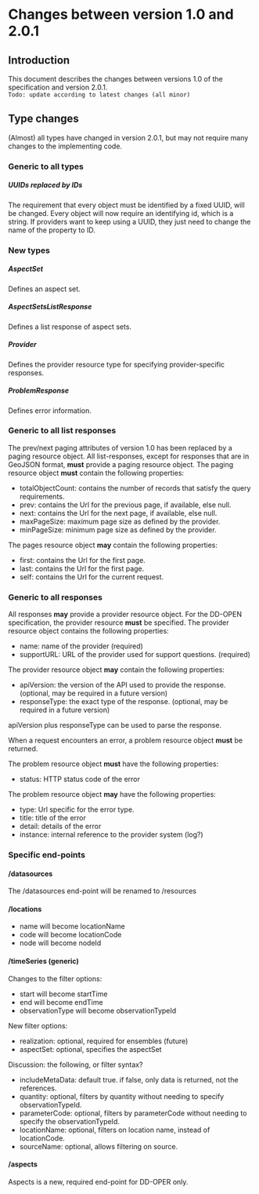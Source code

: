 # Changes between version 1.0 and 2.0.1

## Introduction
This document describes the changes between versions 1.0 of the specification and version 2.0.1.  
`Todo: update according to latest changes (all minor)`

## Type changes
(Almost) all types have changed in version 2.0.1, but may not require many changes to the implementing code.

### Generic to all types
##### UUIDs replaced by IDs
The requirement that every object must be identified by a fixed UUID, will be changed. Every object will now require an identifying id, which is a string. If providers want to keep using a UUID, they just need to change the name of the property to ID.

### New types
##### AspectSet
Defines an aspect set.

##### AspectSetsListResponse
Defines a list response of aspect sets.

##### Provider
Defines the provider resource type for specifying provider-specific responses.

##### ProblemResponse
Defines error information.

### Generic to all list responses
The prev/next paging attributes of version 1.0 has been replaced by a paging resource object.
All list-responses, except for responses that are in GeoJSON format, **must** provide a paging resource object.
The paging resource object **must** contain the following properties:
- totalObjectCount: contains the number of records that satisfy the query requirements.
- prev: contains the Url for the previous page, if available, else null.
- next: contains the Url for the next page, if available, else null.
- maxPageSize: maximum page size as defined by the provider.
- minPageSize: minimum page size as defined by the provider.

The pages resource object **may** contain the following properties:
- first: contains the Url for the first page.
- last: contains the Url for the first page.
- self: contains the Url for the current request.

### Generic to all responses
All responses **may** provide a provider resource object. For the DD-OPEN specification, the provider resource **must** be specified.
The provider resource object contains the following properties:
- name: name of the provider (required)
- supportURL: URL of the provider used for support questions. (required)

The provider resource object **may** contain the following properties:
- apiVersion: the version of the API used to provide the response. (optional, may be required in a future version)
- responseType: the exact type of the response. (optional, may be required in a future version)

apiVersion plus responseType can be used to parse the response.

When a request encounters an error, a problem resource object **must** be returned.

The problem resource object **must** have the following properties:
- status: HTTP status code of the error

The problem resource object **may** have the following properties:
- type: Url specific for the error type.
- title: title of the error
- detail: details of the error
- instance: internal reference to the provider system (log?)

### Specific end-points
#### /datasources
The /datasources end-point will be renamed to /resources

#### /locations
- name will become locationName
- code will become locationCode
- node will become nodeId

#### /timeSeries (generic)
Changes to the filter options:
- start will become startTime
- end will become endTime
- observationType will become observationTypeId

New filter options:
- realization: optional, required for ensembles (future)
- aspectSet: optional, specifies the aspectSet

Discussion: the following, or filter syntax?
- includeMetaData: default true. if false, only data is returned, not the references.
-  quantity: optional, filters by quantity without needing to specify observationTypeId.
-  parameterCode: optional, filters by parameterCode without needing to specify the observationTypeId.
-  locationName: optional, filters on location name, instead of locationCode.
-  sourceName: optional, allows filtering on source.

#### /aspects
Aspects is a new, required end-point for DD-OPER only.
